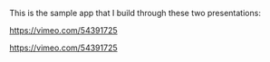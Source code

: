 This is the sample app that I build through these two presentations:

 https://vimeo.com/54391725

 https://vimeo.com/54391725
